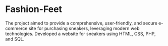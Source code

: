 # Fashion-Feet
The project aimed to provide a comprehensive, user-friendly, and secure e-commerce site for purchasing sneakers, leveraging modern web technologies. Developed a website for sneakers using HTML, CSS, PHP, and SQL.
